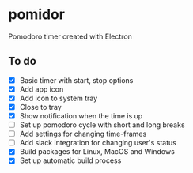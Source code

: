 # pomidor

Pomodoro timer created with Electron

## To do

- [x] Basic timer with start, stop options
- [x] Add app icon
- [x] Add icon to system tray
- [x] Close to tray
- [x] Show notification when the time is up
- [ ] Set up pomodoro cycle with short and long breaks
- [ ] Add settings for changing time-frames
- [ ] Add slack integration for changing user's status
- [x] Build packages for Linux, MacOS and Windows
- [x] Set up automatic build process
